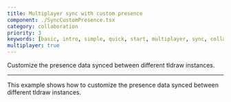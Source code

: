 ```yaml
---
title: Multiplayer sync with custom presence
component: ./SyncCustomPresence.tsx
category: collaboration
priority: 3
keywords: [basic, intro, simple, quick, start, multiplayer, sync, collaboration, presence]
multiplayer: true
---
```


Customize the presence data synced between different tldraw instances.

---

This example shows how to customize the presence data synced between different tldraw instances.
